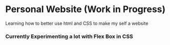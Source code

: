 # Personal Website (Work in Progress)
Learning how to better use html and CSS to make my self a website

### Currently Experimenting a lot with Flex Box in CSS
